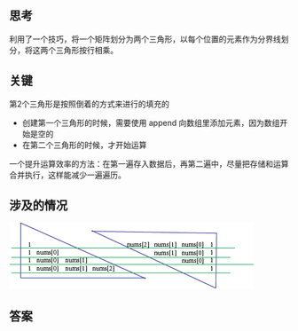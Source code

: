 ## 思考
利用了一个技巧，将一个矩阵划分为两个三角形，以每个位置的元素作为分界线划分，将这两个三角形按行相乘。

## 关键
第2个三角形是按照倒着的方式来进行的填充的
+ 创建第一个三角形的时候，需要使用 append 向数组里添加元素，因为数组开始是空的
+ 在第二个三角形的时候，才开始运算

一个提升运算效率的方法：在第一遍存入数据后，再第二遍中，尽量把存储和运算合并执行，这样能减少一遍遍历。

## 涉及的情况
![](./img/238_product_array_except_self.png)

## 答案

